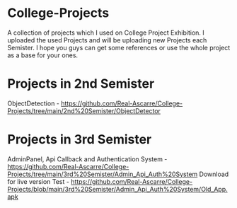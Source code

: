 # College-Projects
A collection of projects which I used on College Project Exhibition.
I uploaded the used Projects and will be uploading new Projects each Semister.
I hope you guys can get some references or use the whole project as a base for your ones.

# Projects in 2nd Semister
ObjectDetection - https://github.com/Real-Ascarre/College-Projects/tree/main/2nd%20Semister/ObjectDetector

# Projects in 3rd Semister
AdminPanel, Api Callback and Authentication System - https://github.com/Real-Ascarre/College-Projects/tree/main/3rd%20Semister/Admin_Api_Auth%20System
Download for live version Test - https://github.com/Real-Ascarre/College-Projects/blob/main/3rd%20Semister/Admin_Api_Auth%20System/Old_App.apk
